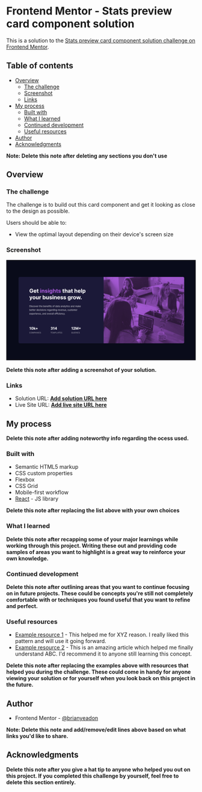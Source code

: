 # Frontend Mentor - Stats preview card component solution

This is a solution to the [Stats preview card component solution challenge on Frontend Mentor](https://challenge-page-url.com).

## Table of contents

- [Overview](#overview)
  - [The challenge](#the-challenge)
  - [Screenshot](#screenshot)
  - [Links](#links)
- [My process](#my-process)
  - [Built with](#built-with)
  - [What I learned](#what-i-learned)
  - [Continued development](#continued-development)
  - [Useful resources](#useful-resources)
- [Author](#author)
- [Acknowledgments](#acknowledgments)

**Note: Delete this note after deleting any sections you don't use**

## Overview

### The challenge

The challenge is to build out this card component and get it looking as close to the design as possible.

Users should be able to:

- View the optimal layout depending on their device's screen size

### Screenshot

![screenshot of my solution to Stats preview card component](./screenshots/screenshot-desktop.png)

**Delete this note after adding a screenshot of your solution.**

### Links

- Solution URL: [**Add solution URL here**](https://your-solution-url.com)
- Live Site URL: [**Add live site URL here**](https://your-live-site-url.com)

## My process

**Delete this note after adding noteworthy info regarding the ocess used.**

### Built with

- Semantic HTML5 markup
- CSS custom properties
- Flexbox
- CSS Grid
- Mobile-first workflow
- [React](https://reactjs.org/) - JS library

**Delete this note after replacing the list above with your own choices**

### What I learned

**Delete this note after recapping some of your major learnings while working through this project. Writing these out and providing code samples of areas you want to highlight is a great way to reinforce your own knowledge.**

### Continued development

**Delete this note after outlining areas that you want to continue focusing on in future projects. These could be concepts you're still not completely comfortable with or techniques you found useful that you want to refine and perfect.**

### Useful resources

- [Example resource 1](https://www.example.com) - This helped me for XYZ reason. I really liked this pattern and will use it going forward.
- [Example resource 2](https://www.example.com) - This is an amazing article which helped me finally understand ABC. I'd recommend it to anyone still learning this concept.

**Delete this note after replacing the examples above with resources that helped you during the challenge. These could come in handy for anyone viewing your solution or for yourself when you look back on this project in the future.**

## Author

- Frontend Mentor - [@brianyeadon](https://www.frontendmentor.io/profile/brianyeadon)

**Note: Delete this note and add/remove/edit lines above based on what links you'd like to share.**

## Acknowledgments

**Delete this note after you give a hat tip to anyone who helped you out on this project. If you completed this challenge by yourself, feel free to delete this section entirely.**
